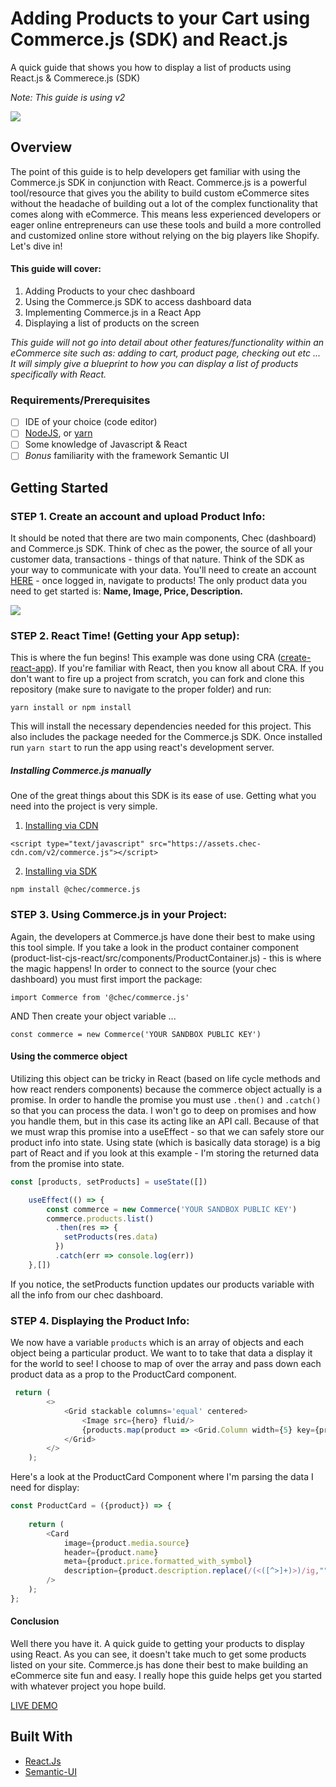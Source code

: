# Adding Products to your Cart using Commerce.js (SDK) and React.js

A quick guide that shows you how to display a list of products using React.js & Commerece.js (SDK)

*Note: This guide is using v2*

![](src/img/home-screen-shot.JPG)

## Overview
The point of this guide is to help developers get familiar with using the Commerce.js SDK in conjunction with React.  Commerce.js is a powerful tool/resource that gives you the ability to build custom eCommerce sites without the headache of building out a lot of the complex functionality that comes along with eCommerce.  This means less experienced developers or eager online entrepreneurs can use these tools and build a more controlled and customized online store without relying on the big players like Shopify. Let's dive in! 

#### This guide will cover: 

1. Adding Products to your chec dashboard
2. Using the Commerce.js SDK to access dashboard data
3. Implementing Commerce.js in a React App
4. Displaying a list of products on the screen

*This guide will not go into detail about other features/functionality within an eCommerce site such as: adding to cart, product page, checking out etc ... It will simply give a blueprint to how you can display a list of products specifically with React.* 

### Requirements/Prerequisites

- [ ] IDE of your choice (code editor)
- [ ] [NodeJS](https://nodejs.org/en/), or [yarn](https://classic.yarnpkg.com/en/docs/install/#windows-stable)
- [ ] Some knowledge of Javascript & React
- [ ] *Bonus* familiarity with the framework Semantic UI

## Getting Started

### STEP 1. Create an account and upload Product Info:

It should be noted that there are two main components, Chec (dashboard) and Commerce.js SDK.  Think of chec as the power, the source of all your customer data, transactions - things of that nature.  Think of the SDK as your way to communicate with your data.  You'll need to create an account [HERE](https://dashboard.chec.io/signup) - once logged in, navigate to products! The only product data you need to get started is: **Name, Image, Price, Description.** 

![](src/img/products-list.JPG)

### STEP 2. React Time! (Getting your App setup):

This is where the fun begins!  This example was done using CRA ([create-react-app](https://create-react-app.dev/docs/getting-started/)).  If you're familiar with React, then you know all about CRA.  If you don't want to fire up a project from scratch, you can fork and clone this repository (make sure to navigate to the proper folder) and run: 

`yarn install or npm install`

This will install the necessary dependencies needed for this project.  This also includes the package needed for the Commerce.js SDK. Once installed run `yarn start` to run the app using react's development server.  

##### Installing Commerce.js manually

One of the great things about this SDK is its ease of use.  Getting what you need into the project is very simple.

1. [Installing via CDN](https://commercejs.com/docs/overview/getting-started.html)

```
<script type="text/javascript" src="https://assets.chec-cdn.com/v2/commerce.js"></script>
```

2. [Installing via SDK](https://commercejs.com/docs/overview/getting-started.html)

```
npm install @chec/commerce.js
```

### STEP 3. Using Commerce.js in your Project:

Again, the developers at Commerce.js have done their best to make using this tool simple.  If you take a look in the product container component (product-list-cjs-react/src/components/ProductContainer.js) - this is where the magic happens! In order to connect to the source (your chec dashboard) you must first import the package: 
```
import Commerce from '@chec/commerce.js'
```
AND Then create your object variable ... 

```
const commerce = new Commerce('YOUR SANDBOX PUBLIC KEY')
```

#### Using the commerce object

Utilizing this object can be tricky in React (based on life cycle methods and how react renders components) because the commerce object actually is a promise.  In order to handle the promise you must use `.then()` and `.catch()` so that you can process the data.  I won't go to deep on promises and how you handle them, but in this case its acting like an API call.  Because of that we must wrap this promise into a useEffect - so that we can safely store our product info into state.  Using state (which is basically data storage) is a big part of React and if you look at this example - I'm storing the returned data from the promise into state. 

```javascript
const [products, setProducts] = useState([])

    useEffect(() => {
        const commerce = new Commerce('YOUR SANDBOX PUBLIC KEY')
        commerce.products.list()
          .then(res => {
            setProducts(res.data)
          })
          .catch(err => console.log(err))
    },[])
```
If you notice, the setProducts function updates our products variable with all the info from our chec dashboard. 

### STEP 4. Displaying the Product Info:

We now have a variable `products` which is an array of objects and each object being a particular product. We want to to take that data a display it for the world to see! I choose to map of over the array and pass down each product data as a prop to the ProductCard component. 

```javascript
 return (
        <>
            <Grid stackable columns='equal' centered>
                <Image src={hero} fluid/>
                {products.map(product => <Grid.Column width={5} key={product.id}><ProductCard product={product} /></Grid.Column>)}
            </Grid>
        </>
    );
```

Here's a look at the ProductCard Component where I'm parsing the data I need for display: 

```javascript
const ProductCard = ({product}) => {
   
    return (
        <Card 
            image={product.media.source}
            header={product.name}
            meta={product.price.formatted_with_symbol}
            description={product.description.replace(/(<([^>]+)>)/ig,"")}
        />
    );
};
```

#### Conclusion 

Well there you have it.  A quick guide to getting your products to display using React.  As you can see, it doesn't take much to get some products listed on your site.  Commerce.js has done their best to make building an eCommerce site fun and easy.  I really hope this guide helps get you started with whatever project you hope build.

[LIVE DEMO](https://product-list-cjs-react.netlify.com/)

## Built With

* [React.Js](https://reactjs.org/docs/getting-started.html)
* [Semantic-UI](https://react.semantic-ui.com/)



